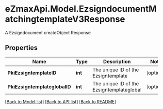 # eZmaxApi.Model.EzsigndocumentMatchingtemplateV3Response
A Ezsigndocument createObject Response

## Properties

Name | Type | Description | Notes
------------ | ------------- | ------------- | -------------
**PkiEzsigntemplateID** | **int** | The unique ID of the Ezsigntemplate | [optional] 
**PkiEzsigntemplateglobalID** | **int** | The unique ID of the Ezsigntemplateglobal | [optional] 

[[Back to Model list]](../README.md#documentation-for-models) [[Back to API list]](../README.md#documentation-for-api-endpoints) [[Back to README]](../README.md)

